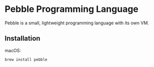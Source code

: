 # Pebble Programming Language

Pebble is a small, lightweight programming language with its own VM.

## Installation
macOS:
```bash
brew install pebble
